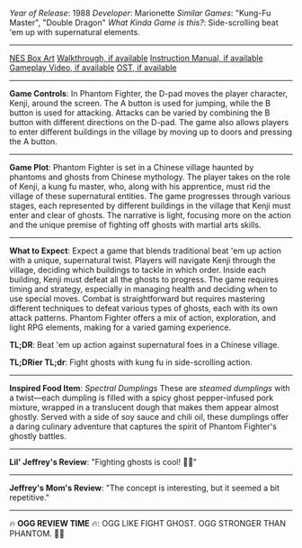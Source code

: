 *Year of Release*: 1988
*Developer*: Marionette
*Similar Games*: "Kung-Fu Master", "Double Dragon"
*What Kinda Game is this?*: Side-scrolling beat 'em up with supernatural elements.

---
[NES Box Art](https://www.google.com/search?tbm=isch&q=NES+Box+Art+Phantom+Fighter) 
[Walkthrough, if available](https://www.google.com/search?q=Walkthrough+NES+Phantom+Fighter)
[Instruction Manual, if available](https://www.google.com/search?q=NES+Instruction+Manual+Phantom+Fighter)
[Gameplay Video, if available](https://www.youtube.com/results?search_query=gameplay+NES+Phantom+Fighter) 
[OST, if available](https://www.youtube.com/results?search_query=gameplay+NES+Phantom+Fighter+OST)

- - -
**Game Controls**:
In Phantom Fighter, the D-pad moves the player character, Kenji, around the screen. The A button is used for jumping, while the B button is used for attacking. Attacks can be varied by combining the B button with different directions on the D-pad. The game also allows players to enter different buildings in the village by moving up to doors and pressing the A button.

- - -
**Game Plot**: 
Phantom Fighter is set in a Chinese village haunted by phantoms and ghosts from Chinese mythology. The player takes on the role of Kenji, a kung fu master, who, along with his apprentice, must rid the village of these supernatural entities. The game progresses through various stages, each represented by different buildings in the village that Kenji must enter and clear of ghosts. The narrative is light, focusing more on the action and the unique premise of fighting off ghosts with martial arts skills.

- - -
**What to Expect**: 
Expect a game that blends traditional beat 'em up action with a unique, supernatural twist. Players will navigate Kenji through the village, deciding which buildings to tackle in which order. Inside each building, Kenji must defeat all the ghosts to progress. The game requires timing and strategy, especially in managing health and deciding when to use special moves. Combat is straightforward but requires mastering different techniques to defeat various types of ghosts, each with its own attack patterns. Phantom Fighter offers a mix of action, exploration, and light RPG elements, making for a varied gaming experience.

**TL;DR**:
Beat 'em up action against supernatural foes in a Chinese village.

**TL;DRier TL;dr**: 
Fight ghosts with kung fu in side-scrolling action.

---
**Inspired Food Item**: *Spectral Dumplings*
These are *steamed dumplings* with a twist—each dumpling is filled with a spicy ghost pepper-infused pork mixture, wrapped in a translucent dough that makes them appear almost ghostly. Served with a side of soy sauce and chili oil, these dumplings offer a daring culinary adventure that captures the spirit of Phantom Fighter's ghostly battles.

---
**Lil' Jeffrey's Review**: "Fighting ghosts is cool! 👻👊"

---
**Jeffrey's Mom's Review**: "The concept is interesting, but it seemed a bit repetitive."

---
🔥 **OGG REVIEW TIME** 🔥: OGG LIKE FIGHT GHOST. OGG STRONGER THAN PHANTOM. 👻💪